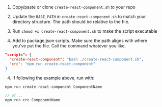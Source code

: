 1. Copy/paste or clone `create-react-component.sh` to your repo

2. Update the `BASE_PATH` in `create-react-component.sh` to match your directory structure. The path should be relative to the file.

3. Run `chmod +x create-react-component.sh` to make the script executable

4. Add to package.json scripts. Make sure the path aligns with where you've put the file. Call the command whatever you like.

```json
"scripts": {
  "create-react-component": "bash ./create-react-component.sh",
  "crc": "npm run create-react-component"
}
```

4. If following the example above, run with:

```javascript
npm run create-react-component ComponentName

// or...
npm run crc ComponentName
```
